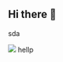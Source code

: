 ## Hi there 👋

<p>
  sda
</p>
<div>
  <img src="https://cdn3.emoji.gg/emojis/50874-kjcatdance.gif"></img>
  hellp
</div>
<!--
**sathish851/sathish851** is a ✨ _special_ ✨ repository because its `README.md` (this file) appears on your GitHub profile.

Here are some ideas to get you started:

- 🔭 I’m currently working on ...
- 🌱 I’m currently learning ...
- 👯 I’m looking to collaborate on ...
- 🤔 I’m looking for help with ...
- 💬 Ask me about ...
- 📫 How to reach me: ...
- 😄 Pronouns: ...
- ⚡ Fun fact: ...
-->
